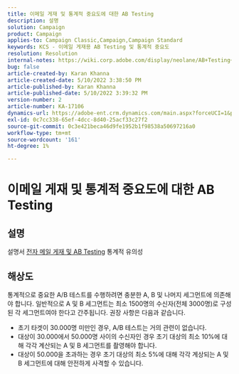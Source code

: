 ```yaml
---
title: 이메일 게재 및 통계적 중요도에 대한 AB Testing
description: 설명
solution: Campaign
product: Campaign
applies-to: Campaign Classic,Campaign,Campaign Standard
keywords: KCS - 이메일 게재용 AB Testing 및 통계적 중요도
resolution: Resolution
internal-notes: https://wiki.corp.adobe.com/display/neolane/AB+Testing+for+Email+Deliveries
bug: false
article-created-by: Karan Khanna
article-created-date: 5/10/2022 3:38:50 PM
article-published-by: Karan Khanna
article-published-date: 5/10/2022 3:39:32 PM
version-number: 2
article-number: KA-17106
dynamics-url: https://adobe-ent.crm.dynamics.com/main.aspx?forceUCI=1&pagetype=entityrecord&etn=knowledgearticle&id=0e926246-77d0-ec11-a7b5-00224809c556
exl-id: 0c7cc338-65ef-4dcc-8d40-25acf33c27f2
source-git-commit: 0c3e421beca46d9fe1952b1f98538a50697216a0
workflow-type: tm+mt
source-wordcount: '161'
ht-degree: 1%

---
```


# 이메일 게재 및 통계적 중요도에 대한 AB Testing

## 설명


설명서 [전자 메일 게재 및 AB Testing](https://wiki.corp.adobe.com/display/neolane/AB+Testing+for+Email+Deliveries) 통계적 유의성


## 해상도


통계적으로 중요한 A/B 테스트를 수행하려면 충분한 A, B 및 나머지 세그먼트에 의존해야 합니다. 일반적으로 A 및 B 세그먼트는 최소 1500명의 수신자(전체 3000명)로 구성된 각 세그먼트여야 한다고 간주됩니다. 권장 사항은 다음과 같습니다.

- 초기 타겟이 30.000명 미만인 경우, A/B 테스트는 거의 관련이 없습니다.
- 대상이 30.000에서 50.000명 사이의 수신자인 경우 초기 대상의 최소 10%에 대해 각각 계산되는 A 및 B 세그먼트를 촬영해야 합니다.
- 대상이 50.000을 초과하는 경우 초기 대상의 최소 5%에 대해 각각 계상되는 A 및 B 세그먼트에 대해 안전하게 사격할 수 있습니다.
